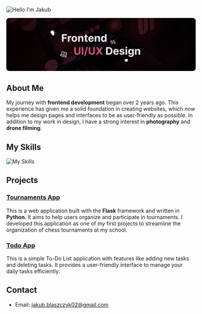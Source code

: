 <img alt="Hello I'm Jakub" align="center" src="https://readme-typing-svg.demolab.com?font=Fira+Code&size=19&pause=5000&color=bb5058&center=false&vCenter=true&width=435&lines=Hello, I'm Jakub!">

![Frontend developer](./banner-github.png)

## About Me
My journey with **frontend development** began over 2 years ago. This experience has given me a solid foundation in creating websites, which now helps me design pages and interfaces to be as user-friendly as possible. In addition to my work in design, I have a strong interest in **photography** and **drone filming**.

## My Skills

![My Skills](https://skillicons.dev/icons?i=figma,react,html,css,js,github)

## Projects

### [Tournaments App](https://github.com/szefxyz/TournamentsApp)
This is a web application built with the **Flask** framework and written in **Python**. It aims to help users organize and participate in tournaments. I developed this application as one of my first projects to streamline the organization of chess tournaments at my school.

### [Todo App](https://github.com/szefxyz/todo-app)
This is a simple To-Do List application with features like adding new tasks and deleting tasks. It provides a user-friendly interface to manage your daily tasks efficiently.

## Contact
- Email: jakub.blaszczyk02@gmail.com
